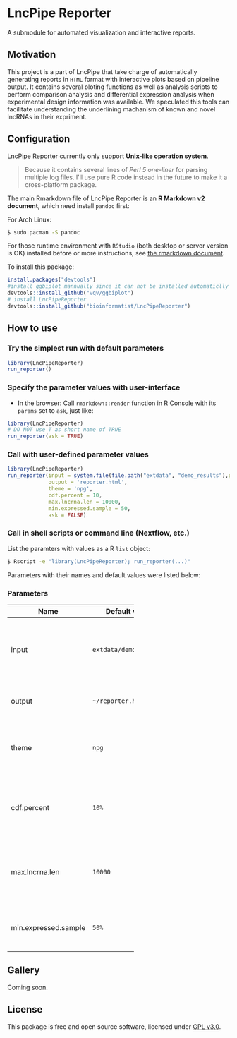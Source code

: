 LncPipe Reporter
================

A submodule for automated visualization and interactive reports.

Motivation
----------

This project is a part of LncPipe that take charge of automatically generating reports in `HTML` format with interactive plots based on pipeline output. It contains several ploting functions as well as analysis scripts to perform comparison analysis and differential expression analysis when experimental design information was available. We speculated this tools can facilitate understanding the underlining machanism of known and novel lncRNAs in their expriment.

Configuration
-------------

LncPipe Reporter currently only support **Unix-like operation system**.

> Because it contains several lines of *Perl 5 one-liner* for parsing multiple log files. I'll use pure R code instead in the future to make it a cross-platform package.

The main Rmarkdown file of LncPipe Reporter is an **R Markdown v2 document**, which need install `pandoc` first:

For Arch Linux:

``` bash
$ sudo pacman -S pandoc
```

For those runtime environment with `RStudio` (both desktop or server version is OK) installed before or more instructions, see [the rmarkdown document](https://github.com/rstudio/rmarkdown/blob/master/PANDOC.md).

To install this package:

``` r
install.packages("devtools")
#install ggbiplot mannually since it can not be installed automaticlly
devtools::install_github("vqv/ggbiplot")
# install LncPipeReporter
devtools::install_github("bioinformatist/LncPipeReporter")
```

How to use
----------

### Try the simplest run with default parameters

``` r
library(LncPipeReporter)
run_reporter()
```

### Specify the parameter values with user-interface

-   In the browser: Call `rmarkdown::render` function in R Console with its `params` set to `ask`, just like:

``` r
library(LncPipeReporter)
# DO NOT use T as short name of TRUE
run_reporter(ask = TRUE)
```

### Call with user-defined parameter values

``` r
library(LncPipeReporter)
run_reporter(input = system.file(file.path("extdata", "demo_results"),package = "LncPipeReporter"),
             output = 'reporter.html',
             theme = 'npg',
             cdf.percent = 10,
             max.lncrna.len = 10000,
             min.expressed.sample = 50,
             ask = FALSE)
```

### Call in shell scripts or command line (Nextflow, etc.)

List the paramters with values as a R `list` object:

``` bash
$ Rscript -e "library(LncPipeReporter); run_reporter(...)"
```

Parameters with their names and default values were listed below:

### Parameters

<table style="width:57%;">
<colgroup>
<col width="16%" />
<col width="20%" />
<col width="19%" />
</colgroup>
<thead>
<tr class="header">
<th>Name</th>
<th>Default value</th>
<th>Description</th>
</tr>
</thead>
<tbody>
<tr class="odd">
<td>input</td>
<td><code>extdata/demo_results</code></td>
<td>Absolute path of input directory (results of up-stream analysis)</td>
</tr>
<tr class="even">
<td>output</td>
<td><code>~/reporter.html</code></td>
<td>Output file name (In HTML format)</td>
</tr>
<tr class="odd">
<td>theme</td>
<td><code>npg</code></td>
<td>Journal palette applied to all plots supplied by <a href="https://cran.r-project.org/web/packages/ggsci/vignettes/ggsci.html#discrete-color-palettes">ggsci</a></td>
</tr>
<tr class="even">
<td>cdf.percent</td>
<td><code>10%</code></td>
<td>Percentage of values to display when calculating coding potential</td>
</tr>
<tr class="odd">
<td>max.lncrna.len</td>
<td><code>10000</code></td>
<td>Maximum length of lncRNAs to display when calculating distribution</td>
</tr>
<tr class="even">
<td>min.expressed.sample</td>
<td><code>50%</code></td>
<td>Minimal percentage of expressed samples</td>
</tr>
</tbody>
</table>

Gallery
-------

Coming soon.

License
-------

This package is free and open source software, licensed under [GPL v3.0](https://github.com/bioinformatist/multiIP/blob/master/LICENSE).
